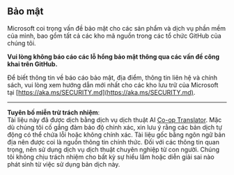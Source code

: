 <!--
CO_OP_TRANSLATOR_METADATA:
{
  "original_hash": "7229f7490ea61a04330b79651ac4d37e",
  "translation_date": "2025-09-18T11:47:55+00:00",
  "source_file": "SECURITY.md",
  "language_code": "vi"
}
-->
## Bảo mật

Microsoft coi trọng vấn đề bảo mật cho các sản phẩm và dịch vụ phần mềm của mình, bao gồm tất cả các kho mã nguồn trong các tổ chức GitHub của chúng tôi.

**Vui lòng không báo cáo các lỗ hổng bảo mật thông qua các vấn đề công khai trên GitHub.**

Để biết thông tin về báo cáo bảo mật, địa điểm, thông tin liên hệ và chính sách, vui lòng xem hướng dẫn mới nhất cho các kho lưu trữ của Microsoft tại [https://aka.ms/SECURITY.md](https://aka.ms/SECURITY.md).

---

**Tuyên bố miễn trừ trách nhiệm**:  
Tài liệu này đã được dịch bằng dịch vụ dịch thuật AI [Co-op Translator](https://github.com/Azure/co-op-translator). Mặc dù chúng tôi cố gắng đảm bảo độ chính xác, xin lưu ý rằng các bản dịch tự động có thể chứa lỗi hoặc không chính xác. Tài liệu gốc bằng ngôn ngữ bản địa nên được coi là nguồn thông tin chính thức. Đối với các thông tin quan trọng, nên sử dụng dịch vụ dịch thuật chuyên nghiệp từ con người. Chúng tôi không chịu trách nhiệm cho bất kỳ sự hiểu lầm hoặc diễn giải sai nào phát sinh từ việc sử dụng bản dịch này.